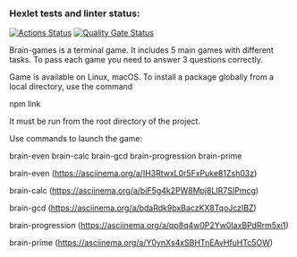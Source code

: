### Hexlet tests and linter status:

[![Actions Status](https://github.com/Agatilo/frontend-project-44/actions/workflows/hexlet-check.yml/badge.svg)](https://github.com/Agatilo/frontend-project-44/actions)
[![Quality Gate Status](https://sonarcloud.io/api/project_badges/measure?project=Agatilo_frontend-project-44&metric=alert_status)](https://sonarcloud.io/summary/new_code?id=Agatilo_frontend-project-44)


Brain-games is a terminal game. It includes 5 main games with different tasks. To pass each game you need to answer 3 questions correctly.

Game is available on Linux, macOS. To install a package globally from a local directory, use the command

npm link

It must be run from the root directory of the project.

Use commands to launch the game:

brain-even
brain-calc
brain-gcd
brain-progression
brain-prime


brain-even (https://asciinema.org/a/IH3RtwxL0r5FxPuke81Zsh03z)

brain-calc (https://asciinema.org/a/biF5g4k2PW8Mpj8LIR7SIPmcg)

brain-gcd (https://asciinema.org/a/bdaRdk9bxBaczKX8TqoJczIBZ)

brain-progression (https://asciinema.org/a/qp8q4w0P2Yw0IaxBPdRrm5xi1)

brain-prime (https://asciinema.org/a/Y0ynXs4xSBHTnEAvHfuHTc5OW)